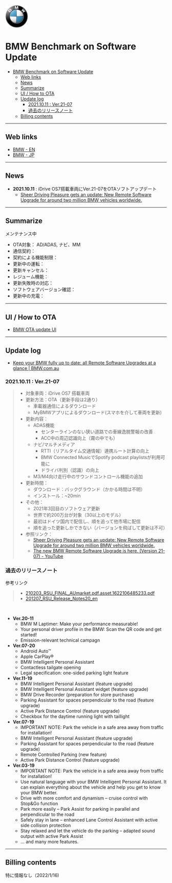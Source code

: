 [<img src="./image/BMW-icon.png" width=70px>](https://www.bmw.com/en/index.html)

# BMW Benchmark on Software Update 



<!-- @import "[TOC]" {cmd="toc" depthFrom=1 depthTo=6 orderedList=false} -->

<!-- code_chunk_output -->

- [BMW Benchmark on Software Update](#bmw-benchmark-on-software-update)
  - [Web links](#web-links)
  - [News](#news)
  - [Summarize](#summarize)
  - [UI / How to OTA](#ui--how-to-ota)
  - [Update log](#update-log)
    - [2021.10.11 : Ver.21-07](#20211011--ver21-07)
    - [過去のリリースノート](#過去のリリースノート)
  - [Billing contents](#billing-contents)

<!-- /code_chunk_output -->

---

## Web links

- [BMW - EN](https://www.bmw.com/en/index.html)  
- [BMW - JP](https://www.bmw.co.jp/ja/index.html)

---

## News

- **2021.10.11** : iDrive OS7搭載車両にVer.21-07をOTAソフトアップデート
  - [Sheer Driving Pleasure gets an update: New Remote Software Upgrade for around two million BMW vehicles worldwide.](https://www.press.bmwgroup.com/global/article/detail/T0348312EN/sheer-driving-pleasure-gets-an-update:-new-remote-software-upgrade-for-around-two-million-bmw-vehicles-worldwide?language=en)

---

## Summarize

メンテナンス中

- OTA対象： AD/ADAS, ナビ、MM
- 通信契約：
- 契約による機能制限：
- 更新中の運転：
- 更新キャンセル：
- レジューム機能：
- 更新失敗時の対応：
- ソフトウェアバージョン確認：
- 更新中の充電：

---

## UI / How to OTA

- [BMW OTA update UI](BMW-UI.md)

---

## Update log

- [Keep your BMW fully up to date: all Remote Software Upgrades at a glance | BMW.com.au](https://www.bmw.com/en-au/offers-and-services/bmw-digital-services-and-connectivity/all-remote-software-upgrades.html)
  
### 2021.10.11 : Ver.21-07

> - 対象車両：iDrive OS7 搭載車両
> - 更新方法：OTA（更新手段は2通り）
>   - 車載器通信によるダウンロード
>   - MyBMWアプリによるダウンロード(スマホを介して車両を更新)
> - 更新内容：
>   - ADAS機能
>     - センターラインのない狭い道路での車線逸脱警報の改善
>     - ACC中の周辺認識向上（霧の中でも）
>   - ナビ/マルチメディア
>     - RTTI（リアルタイム交通情報）連携ルート計算の向上
>     - BMW Connected MusicでSpotify podcast playlistsが利用可能に
>     - ドライバ判別（認識）の向上
>   - M3/M4向け走行中のサウンドコントロール機能の追加
> - 更新時間：
>   - ダウンロード：バックグラウンド（かかる時間は不明）
>   - インストール：~20min
> - その他：
>   - 2021年3回目のソフトウェア更新
>   - 世界で約200万台が対象（30以上のモデル）
>   - 最初はドイツ国内で配信し、順を追って他市場に配信
>   - 順を追った更新しかできない（バージョンを飛ばして更新は不可）
> - 参照リンク：
>   - [Sheer Driving Pleasure gets an update: New Remote Software Upgrade for around two million BMW vehicles worldwide.](https://www.press.bmwgroup.com/global/article/detail/T0348312EN/sheer-driving-pleasure-gets-an-update:-new-remote-software-upgrade-for-around-two-million-bmw-vehicles-worldwide?language=en)
>   - [The new BMW Remote Software Upgrade is here. (Version 21-07) - YouTube](https://www.youtube.com/watch?v=pnKLdsrBcEY)

### 過去のリリースノート

参考リンク
>  - [210203_RSU_FINAL_AUmarket.pdf.asset.1622106485233.pdf](https://www.bmw.com/content/dam/bmw/marketAU/bmw_com/Remote-Software-Upgrade/210203_RSU_FINAL_AUmarket.pdf.asset.1622106485233.pdf)
>  - [201207_RSU_Release_Notes20_en](https://www.bmw.com/content/dam/bmw/marketAU/bmw_com/Remote-Software-Upgrade/201207_RSU_Release_Notes20_en-AUMARKET.pdf.asset.1622189346797.pdf)

<br>

- **Ver.20-11**
  - BMW M Laptimer: Make your performance measurable!
  - Your personal driver profile in the BMW: Scan the QR code and get started!
  - Emission-relevant technical campagn
- **Ver.07-20**
  - Android Auto™
  - Apple CarPlay®
  - BMW Intelligent Personal Assistant
  - Contactless tailgate opening
  - Legal specification: one-sided parking light feature 
- **Ver.11-19**
  - BMW Intelligent Personal Assistant (feature upgrade)
  - BMW Intelligent Personal Assistant widget (feature upgrade)
  - BMW Drive Recorder (preparation for store purchase)
  - Parking Assistant for spaces perpendicular to the road (feature upgrade)
  - Active Park Distance Control (feature upgrade)
  - Checkbox for the daytime running light with taillight 
- **Ver.07-19**
  - IMPORTANT NOTE: Park the vehicle in a safe area away from traffic for installation!
  - BMW Intelligent Personal Assistant (feature upgrade)
  - Parking Assistant for spaces perpendicular to the road (feature upgrade)
  - Remote Controlled Parking (new feature)
  - Active Park Distance Control (feature upgrade) 
- **Ver.03-19**
  - IMPORTANT NOTE: Park the vehicle in a safe area away from traffic for installation!
  - Use natural language with your BMW Intelligent Personal Assistant. It can explain
everything about the vehicle and help you get to know your BMW better.
  - Drive with more comfort and dynamism – cruise control with Stop&Go function
  - Park more easily – Park Assist for parking in parallel and perpendicular to the road
  - Safely stay in lane – enhanced Lane Control Assistant with active side collision
protection
  - Stay relaxed and let the vehicle do the parking – adapted sound output with active Park
Assist
  - ... and many more features. 


---

## Billing contents

特に情報なし（2022/1/16)


